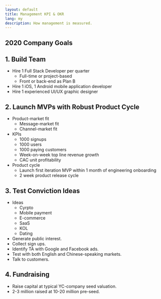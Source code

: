 ```yaml
---
layout: default
title: Management KPI & OKR
lang: my
description: How management is measured.
---
```




## 2020 Company Goals

## 1. Build Team

* Hire 1 Full Stack Developer per quarter
	* Full-time or project-based
	* Front or back-end as Plan B
* Hire 1 iOS, 1 Android mobile application developer
* Hire 1 experienced UI/UX graphic designer

## 2. Launch MVPs with Robust Product Cycle

* Product-market fit
	* Message-market fit
	* Channel-market fit
* KPIs
	* 1000 signups
	* 1000 users
	* 1000 paying customers
	* Week-on-week top line revenue growth
	* CAC unit profitability
* Product cycle
	* Launch first iteration MVP within 1 month of engineering onboarding
	* 2 week product release cycle

## 3. Test Conviction Ideas

* Ideas
	* Cyrpto
	* Mobile payment
	* E-commerce
	* SaaS
	* KOL
	* Dating
* Generate public interest.
* Collect sign ups.
* Identify TA with Google and Facebook ads.
* Test with both English and Chinese-speaking markets.
* Talk to customers.

## 4. Fundraising

* Raise capital at typical YC-company seed valuation.
* 2-3 million raised at 10-20 million pre-seed.